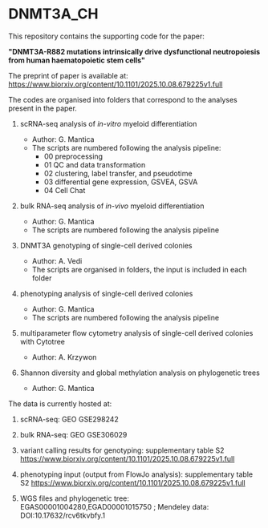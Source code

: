 # DNMT3A_CH

This repository contains the supporting code for the paper: 

**"DNMT3A-R882 mutations intrinsically drive dysfunctional neutropoiesis from human haematopoietic stem cells"**

The preprint of paper is available at: https://www.biorxiv.org/content/10.1101/2025.10.08.679225v1.full

The codes are organised into folders that correspond to the analyses present in the paper.

1. scRNA-seq analysis of *in-vitro* myeloid differentiation
    * Author: G.  Mantica
    * The scripts are numbered following the analysis pipeline:
        - 00 preprocessing
        - 01 QC and data transformation
        - 02 clustering, label transfer, and pseudotime
        - 03 differential gene expression, GSVEA, GSVA
        - 04 Cell Chat

2. bulk RNA-seq analysis of *in-vivo* myeloid differentiation
    * Author: G. Mantica
    * The scripts are numbered following the analysis pipeline

3. DNMT3A genotyping of single-cell derived colonies
    * Author: A. Vedi
    * The scripts are organised in folders, the input is included in each folder

4. phenotyping analysis of single-cell derived colonies
    * Author: G. Mantica
    * The scripts are numbered following the analysis pipeline 

5. multiparameter flow cytometry analysis of single-cell derived colonies with Cytotree
    * Author: A. Krzywon

6. Shannon diversity and global methylation analysis on phylogenetic trees
    * Author: G. Mantica

The data is currently hosted at:

1. scRNA-seq: GEO GSE298242 

2. bulk RNA-seq: GEO GSE306029

3. variant calling results for genotyping: supplementary table S2 https://www.biorxiv.org/content/10.1101/2025.10.08.679225v1.full

4. phenotyping input (output from FlowJo analysis): supplementary table S2 https://www.biorxiv.org/content/10.1101/2025.10.08.679225v1.full

6. WGS files and phylogenetic tree: EGAS00001004280,EGAD00001015750 ; Mendeley data: DOI:10.17632/rcv6tkvbfy.1